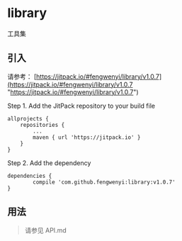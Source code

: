 # library
工具集

## 引入

请参考：
[https://jitpack.io/#fengwenyi/library/v1.0.7](https://jitpack.io/#fengwenyi/library/v1.0.7 "https://jitpack.io/#fengwenyi/library/v1.0.7")


Step 1. Add the JitPack repository to your build file

	allprojects {
		repositories {
			...
			maven { url 'https://jitpack.io' }
		}
	}


Step 2. Add the dependency

	dependencies {
	        compile 'com.github.fengwenyi:library:v1.0.7'
	}


## 用法

> 请参见 API.md
